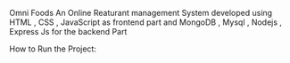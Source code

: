 Omni Foods
An Online Reaturant management System developed using HTML , CSS , JavaScript as frontend part
and MongoDB , Mysql , Nodejs , Express Js for the backend Part

How to Run the Project:
